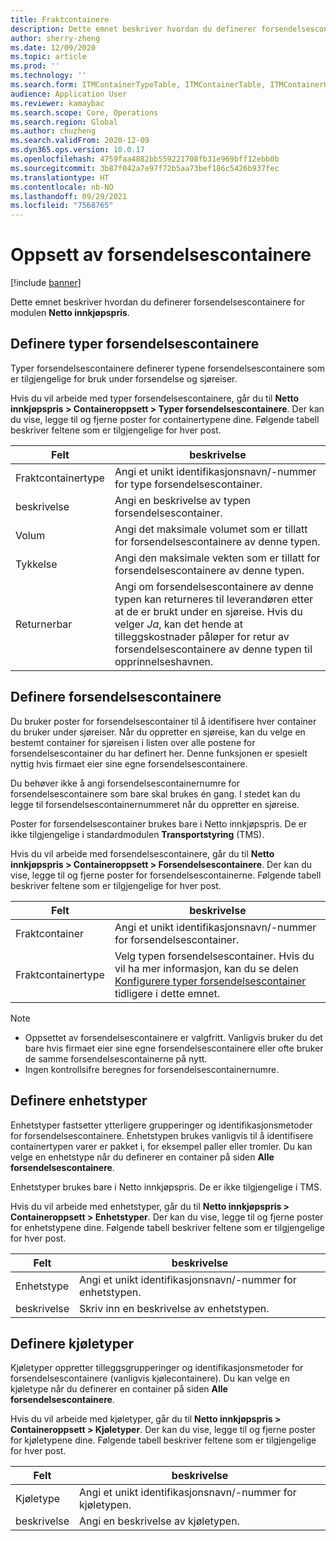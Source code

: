 ```yaml
---
title: Fraktcontainere
description: Dette emnet beskriver hvordan du definerer forsendelsescontainere for modulen Netto innkjøpspris.
author: sherry-zheng
ms.date: 12/09/2020
ms.topic: article
ms.prod: ''
ms.technology: ''
ms.search.form: ITMContainerTypeTable, ITMContainerTable, ITMContainerUnitTypeTable, ITMRefrigerationTypeTable, ITMContainersListPage, ITMContainers
audience: Application User
ms.reviewer: kamaybac
ms.search.scope: Core, Operations
ms.search.region: Global
ms.author: chuzheng
ms.search.validFrom: 2020-12-09
ms.dyn365.ops.version: 10.0.17
ms.openlocfilehash: 4759faa4882bb559221708fb31e969bff12ebb0b
ms.sourcegitcommit: 3b87f042a7e97f72b5aa73bef186c5426b937fec
ms.translationtype: HT
ms.contentlocale: nb-NO
ms.lasthandoff: 09/29/2021
ms.locfileid: "7568765"
---
```

# <a name="shipping-container-setup"></a>Oppsett av forsendelsescontainere

[!include [banner](../../includes/banner.md)]

Dette emnet beskriver hvordan du definerer forsendelsescontainere for modulen **Netto innkjøpspris**.

## <a name="set-up-shipping-container-types"></a><a id="shipping-container-types"></a>Definere typer forsendelsescontainere

Typer forsendelsescontainere definerer typene forsendelsescontainere som er tilgjengelige for bruk under forsendelse og sjøreiser.

Hvis du vil arbeide med typer forsendelsescontainere, går du til **Netto innkjøpspris \> Containeroppsett \> Typer forsendelsescontainere**. Der kan du vise, legge til og fjerne poster for containertypene dine. Følgende tabell beskriver feltene som er tilgjengelige for hver post.

| Felt | beskrivelse |
|---|---|
| Fraktcontainertype | Angi et unikt identifikasjonsnavn/-nummer for type forsendelsescontainer. |
| beskrivelse | Angi en beskrivelse av typen forsendelsescontainer. |
| Volum | Angi det maksimale volumet som er tillatt for forsendelsescontainere av denne typen. |
| Tykkelse | Angi den maksimale vekten som er tillatt for forsendelsescontainere av denne typen. |
| Returnerbar | Angi om forsendelsescontainere av denne typen kan returneres til leverandøren etter at de er brukt under en sjøreise. Hvis du velger *Ja*, kan det hende at tilleggskostnader påløper for retur av forsendelsescontainere av denne typen til opprinnelseshavnen. |

## <a name="set-up-shipping-containers"></a>Definere forsendelsescontainere

Du bruker poster for forsendelsescontainer til å identifisere hver container du bruker under sjøreiser. Når du oppretter en sjøreise, kan du velge en bestemt container for sjøreisen i listen over alle postene for forsendelsescontainer du har definert her. Denne funksjonen er spesielt nyttig hvis firmaet eier sine egne forsendelsescontainere.

Du behøver ikke å angi forsendelsescontainernumre for forsendelsescontainere som bare skal brukes én gang. I stedet kan du legge til forsendelsescontainernummeret når du oppretter en sjøreise.

Poster for forsendelsescontainer brukes bare i Netto innkjøpspris. De er ikke tilgjengelige i standardmodulen **Transportstyring** (TMS).

Hvis du vil arbeide med forsendelsescontainere, går du til **Netto innkjøpspris \> Containeroppsett \> Forsendelsescontainere**. Der kan du vise, legge til og fjerne poster for forsendelsescontainerne. Følgende tabell beskriver feltene som er tilgjengelige for hver post.

| Felt | beskrivelse |
|---|---|
| Fraktcontainer | Angi et unikt identifikasjonsnavn/-nummer for forsendelsescontainer. |
| Fraktcontainertype | Velg typen forsendelsescontainer. Hvis du vil ha mer informasjon, kan du se delen [Konfigurere typer forsendelsescontainer](#shipping-container-types) tidligere i dette emnet. |

> [!NOTE]
> - Oppsettet av forsendelsescontainere er valgfritt. Vanligvis bruker du det bare hvis firmaet eier sine egne forsendelsescontainere eller ofte bruker de samme forsendelsescontainerne på nytt.
> - Ingen kontrollsifre beregnes for forsendelsescontainernumre.

## <a name="set-up-unit-types"></a><a name="unit-types"></a>Definere enhetstyper

Enhetstyper fastsetter ytterligere grupperinger og identifikasjonsmetoder for forsendelsescontainere. Enhetstypen brukes vanligvis til å identifisere containertypen varer er pakket i, for eksempel paller eller tromler. Du kan velge en enhetstype når du definerer en container på siden **Alle forsendelsescontainere**.

Enhetstyper brukes bare i Netto innkjøpspris. De er ikke tilgjengelige i TMS.

Hvis du vil arbeide med enhetstyper, går du til **Netto innkjøpspris \> Containeroppsett \> Enhetstyper**. Der kan du vise, legge til og fjerne poster for enhetstypene dine. Følgende tabell beskriver feltene som er tilgjengelige for hver post.

| Felt | beskrivelse |
|---|---|
| Enhetstype | Angi et unikt identifikasjonsnavn/-nummer for enhetstypen. |
| beskrivelse | Skriv inn en beskrivelse av enhetstypen. |

## <a name="set-up-refrigeration-types"></a><a name="refrigeration-types"></a>Definere kjøletyper

Kjøletyper oppretter tilleggsgrupperinger og identifikasjonsmetoder for forsendelsescontainere (vanligvis kjølecontainere). Du kan velge en kjøletype når du definerer en container på siden **Alle forsendelsescontainere**.

Hvis du vil arbeide med kjøletyper, går du til **Netto innkjøpspris \> Containeroppsett \> Kjøletyper**. Der kan du vise, legge til og fjerne poster for kjøletypene dine. Følgende tabell beskriver feltene som er tilgjengelige for hver post.

| Felt | beskrivelse |
|---|---|
| Kjøletype | Angi et unikt identifikasjonsnavn/-nummer for kjøletypen. |
| beskrivelse | Angi en beskrivelse av kjøletypen. |
